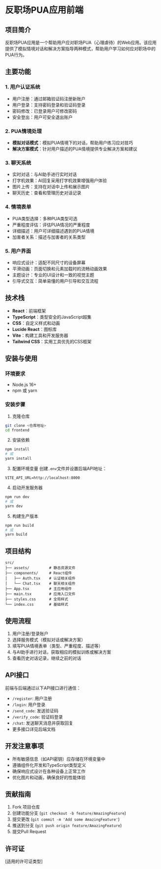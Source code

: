 # 反职场PUA应用前端

## 项目简介

反职场PUA应用是一个帮助用户应对职场PUA（心理虐待）的Web应用。该应用提供了模拟情境对话和解决方案指导两种模式，帮助用户学习如何应对职场中的PUA行为。

## 主要功能

### 1. 用户认证系统
- 用户注册：通过邮箱验证码注册新账户
- 用户登录：支持密码登录和验证码登录
- 密码修改：已登录用户可修改密码
- 安全登出：用户可安全退出账户

### 2. PUA情境处理
- **模拟对话模式**：模拟PUA情境下的对话，帮助用户练习应对技巧
- **解决方案模式**：针对用户描述的PUA情境提供专业解决方案和建议

### 3. 聊天系统
- 实时对话：与AI助手进行实时对话
- 打字机效果：AI回复采用打字机效果增强用户体验
- 图片上传：支持在对话中上传和展示图片
- 聊天历史：查看和管理历史对话记录

### 4. 情境表单
- PUA类型选择：多种PUA类型可选
- 严重程度评估：评估PUA情况的严重程度
- 详细描述：用户可详细描述遇到的PUA情境
- 加害者关系：描述与加害者的关系类型

### 5. 用户界面
- 响应式设计：适配不同尺寸的设备屏幕
- 平滑动画：页面切换和元素加载时的流畅动画效果
- 主题设计：专业的UI设计和一致的视觉主题
- 引导式交互：简单易懂的用户引导和交互流程

## 技术栈

- **React**：前端框架
- **TypeScript**：类型安全的JavaScript超集
- **CSS**：自定义样式和动画
- **Lucide React**：图标库
- **Vite**：构建工具和开发服务器
- **Tailwind CSS**：实用工具优先的CSS框架

## 安装与使用

### 环境要求
- Node.js 16+
- npm 或 yarn

### 安装步骤

1. 克隆仓库
```bash
git clone <仓库地址>
cd frontend
```

2. 安装依赖
```bash
npm install
# 或
yarn install
```

3. 配置环境变量
创建`.env`文件并设置后端API地址：
```
VITE_API_URL=http://localhost:8000
```

4. 启动开发服务器
```bash
npm run dev
# 或
yarn dev
```

5. 构建生产版本
```bash
npm run build
# 或
yarn build
```

## 项目结构

```
src/
├── assets/         # 静态资源文件
├── components/     # React组件
│   ├── Auth.tsx    # 认证相关组件
│   └── Chat.tsx    # 聊天相关组件
├── App.tsx         # 主应用组件
├── main.tsx        # 应用入口文件
├── styles.css      # 全局样式
└── index.css       # 基础样式
```

## 使用流程

1. 用户注册/登录账户
2. 选择服务模式（模拟对话或解决方案）
3. 填写PUA情境表单（类型、严重程度、描述等）
4. 与AI助手进行对话，获取相应的模拟训练或解决方案
5. 查看历史对话记录，继续之前的对话

## API接口

前端与后端通过以下API接口进行通信：

- `/register`: 用户注册
- `/login`: 用户登录
- `/send_code`: 发送验证码
- `/verify_code`: 验证码登录
- `/chat`: 发送聊天消息并获取回复
- 更多接口详见后端文档

## 开发注意事项

- 所有敏感信息（如API密钥）应存储在环境变量中
- 遵循组件化开发和TypeScript类型定义
- 确保响应式设计在各种设备上正常工作
- 优化图片和动画，确保良好的性能体验

## 贡献指南

1. Fork 项目仓库
2. 创建功能分支 (`git checkout -b feature/AmazingFeature`)
3. 提交更改 (`git commit -m 'Add some AmazingFeature'`)
4. 推送到分支 (`git push origin feature/AmazingFeature`)
5. 提交Pull Request

## 许可证

[适用的许可证类型] 